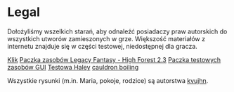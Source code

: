 ﻿# Legal

Dołożyliśmy wszelkich starań, aby odnaleźć posiadaczy praw autorskich do wszystkich utworów zamieszonych w grze. Większość materiałów z internetu znajduje się w części testowej, niedostępnej dla gracza.

[Klik](https://www.youtube.com/watch?v=l9ZUHT0xMwQ)
[Paczka zasobów Legacy Fantasy - High Forest 2.3](https://anokolisa.itch.io/sidescroller-pixelart-sprites-asset-pack-forest-16x16)
[Paczka testowych zasobów GUI](https://mounirtohami.itch.io/pixel-art-gui-elements)
[Testowa Haley](https://steamcommunity.com/app/413150)
[cauldron boiling](https://pixabay.com/sound-effects/cauldron-boiling-173607/)

Wszystkie rysunki (m.in. Maria, pokoje, rodzice) są autorstwa [kvujhn](https://github.com/kvujhn).
